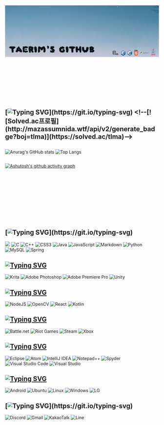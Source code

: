 ![Thumbnail](https://github.com/dodotlm/dodotlm/blob/main/sd.JPG?raw=true)
<br><br><br><br><br><br><br><br><br>
## [![Typing SVG](https://readme-typing-svg.demolab.com?font=Single+Day&size=40&pause=1000&color=350662&random=false&width=435&lines=As+for+me...)](https://git.io/typing-svg) <!--[![Solved.ac프로필](http://mazassumnida.wtf/api/v2/generate_badge?boj=tlma)](https://solved.ac/tlma)-->
##
 ![Anurag's GitHub stats](https://github-readme-stats.vercel.app/api?username=dodotlm&theme=tokyonight&show_icons=true&size=50%) ![Top Langs](https://github-readme-stats.vercel.app/api/top-langs/?username=dodotlm&langs_count=6&theme=tokyonight)

## <!--요 "##"가 구분선이다.-->

##

[![Ashutosh's github activity graph](https://github-readme-activity-graph.vercel.app/graph?username=dodotlm&bg_color=0B0B3B&color=2E9AFE&line=2E9AFE&point=FFFFFF&area=true&hide_border=true)](https://github.com/ashutosh00710/github-readme-activity-graph)

<br><br><br><br><br><br><br><br><br>
## [![Typing SVG](https://readme-typing-svg.demolab.com?font=Single+Day&size=40&pause=1000&color=350662&random=false&width=435&lines=What+are+you+studying...?)](https://git.io/typing-svg)
<img src="https://img.shields.io/badge/HTML5-E34F26?style=for-the-badge&logo=HTML5&logoColor=white"> ![C](https://img.shields.io/badge/c-%2300599C.svg?style=for-the-badge&logo=c&logoColor=white) ![C++](https://img.shields.io/badge/c++-%2300599C.svg?style=for-the-badge&logo=c%2B%2B&logoColor=white) ![CSS3](https://img.shields.io/badge/css3-%231572B6.svg?style=for-the-badge&logo=css3&logoColor=white) ![Java](https://img.shields.io/badge/java-%23ED8B00.svg?style=for-the-badge&logo=openjdk&logoColor=white) ![JavaScript](https://img.shields.io/badge/javascript-%23323330.svg?style=for-the-badge&logo=javascript&logoColor=%23F7DF1E) ![Markdown](https://img.shields.io/badge/markdown-%23000000.svg?style=for-the-badge&logo=markdown&logoColor=white) ![Python](https://img.shields.io/badge/python-3670A0?style=for-the-badge&logo=python&logoColor=ffdd54)  ![MySQL](https://img.shields.io/badge/mysql-4479A1.svg?style=for-the-badge&logo=mysql&logoColor=white) ![Spring](https://img.shields.io/badge/spring-%236DB33F.svg?style=for-the-badge&logo=spring&logoColor=white) 


## [![Typing SVG](https://readme-typing-svg.demolab.com?font=Single+Day&size=35&pause=1000&color=350662&random=false&width=435&lines=가지고+노는+장난감들)](https://git.io/typing-svg)
![Krita](https://img.shields.io/badge/Krita-203759?style=for-the-badge&logo=krita&logoColor=EEF37B) 
![Adobe Photoshop](https://img.shields.io/badge/adobe%20photoshop-%2331A8FF.svg?style=for-the-badge&logo=adobe%20photoshop&logoColor=white) 
![Adobe Premiere Pro](https://img.shields.io/badge/Adobe%20Premiere%20Pro-9999FF.svg?style=for-the-badge&logo=Adobe%20Premiere%20Pro&logoColor=white) 
![Unity](https://img.shields.io/badge/unity-%23000000.svg?style=for-the-badge&logo=unity&logoColor=white) 

## [![Typing SVG](https://readme-typing-svg.demolab.com?font=Single+Day&size=35&pause=1000&color=350662&random=false&width=435&lines=배우고+싶은+거)](https://git.io/typing-svg)
![NodeJS](https://img.shields.io/badge/node.js-6DA55F?style=for-the-badge&logo=node.js&logoColor=white) 
![OpenCV](https://img.shields.io/badge/opencv-%23white.svg?style=for-the-badge&logo=opencv&logoColor=white) 
![React](https://img.shields.io/badge/react-%2320232a.svg?style=for-the-badge&logo=react&logoColor=%2361DAFB) 
![Kotlin](https://img.shields.io/badge/kotlin-%237F52FF.svg?style=for-the-badge&logo=kotlin&logoColor=white) 

## [![Typing SVG](https://readme-typing-svg.demolab.com?font=Single+Day&size=35&pause=1000&color=350662&random=false&width=435&lines=게임은+노는게+아닙니다)](https://git.io/typing-svg)
![Battle.net](https://img.shields.io/badge/battle.net-%2300AEFF.svg?style=for-the-badge&logo=battle.net&logoColor=white) 
![Riot Games](https://img.shields.io/badge/riotgames-D32936.svg?style=for-the-badge&logo=riotgames&logoColor=white) 
![Steam](https://img.shields.io/badge/steam-%23000000.svg?style=for-the-badge&logo=steam&logoColor=white) 
![Xbox](https://img.shields.io/badge/xbox-%23107C10.svg?style=for-the-badge&logo=xbox&logoColor=white)

## [![Typing SVG](https://readme-typing-svg.demolab.com?font=Single+Day&size=35&pause=1000&color=350662&random=false&width=435&lines=코딩을+할+땐+이게+있어야+하죠)](https://git.io/typing-svg)
![Eclipse](https://img.shields.io/badge/Eclipse-FE7A16.svg?style=for-the-badge&logo=Eclipse&logoColor=white) 
![Atom](https://img.shields.io/badge/Atom-%2366595C.svg?style=for-the-badge&logo=atom&logoColor=white) 
![IntelliJ IDEA](https://img.shields.io/badge/IntelliJIDEA-000000.svg?style=for-the-badge&logo=intellij-idea&logoColor=white) 
![Notepad++](https://img.shields.io/badge/Notepad++-90E59A.svg?style=for-the-badge&logo=notepad%2b%2b&logoColor=black) 
![Spyder](https://img.shields.io/badge/Spyder-838485?style=for-the-badge&logo=spyder%20ide&logoColor=maroon) 
![Visual Studio Code](https://img.shields.io/badge/Visual%20Studio%20Code-0078d7.svg?style=for-the-badge&logo=visual-studio-code&logoColor=white) 
![Visual Studio](https://img.shields.io/badge/Visual%20Studio-5C2D91.svg?style=for-the-badge&logo=visual-studio&logoColor=white)

## [![Typing SVG](https://readme-typing-svg.demolab.com?font=Single+Day&size=35&pause=1000&color=350662&random=false&width=435&lines=이것들+위에서+놀고+있죠)](https://git.io/typing-svg)
![Android](https://img.shields.io/badge/Android-3DDC84?style=for-the-badge&logo=android&logoColor=white) 
![Ubuntu](https://img.shields.io/badge/Ubuntu-E95420?style=for-the-badge&logo=ubuntu&logoColor=white) 
![Linux](https://img.shields.io/badge/Linux-FCC624?style=for-the-badge&logo=linux&logoColor=black) 
![Windows](https://img.shields.io/badge/Windows-0078D6?style=for-the-badge&logo=windows&logoColor=white) 
![LG](https://img.shields.io/badge/lg-a50034.svg?style=for-the-badge&logo=lg&logoColor=white)

## [![Typing SVG](https://readme-typing-svg.demolab.com?font=Single+Day&size=35&pause=1000&color=350662&random=false&width=435&lines=say+using...)](https://git.io/typing-svg)
![Discord](https://img.shields.io/badge/Discord-%235865F2.svg?style=for-the-badge&logo=discord&logoColor=white) 
![Gmail](https://img.shields.io/badge/Gmail-D14836?style=for-the-badge&logo=gmail&logoColor=white) 
![KakaoTalk](https://img.shields.io/badge/kakaotalk-ffcd00.svg?style=for-the-badge&logo=kakaotalk&logoColor=000000) 
![Line](https://img.shields.io/badge/Line-00C300?style=for-the-badge&logo=line&logoColor=white)
<!--https://github.com/Ileriayo/markdown-badges 여기서 뱃지 긁어모으면 된다.-->




          
<!--이미지는 이런식으로 집어넣으면 된다.
<center> 
  <img
    src="https://images.unsplash.com/photo-1556379092-dca659792591?w=500&auto=format&fit=crop&q=60&ixlib=rb-4.0.3&ixid=M3wxMjA3fDB8MHxleHBsb3JlLWZlZWR8MXx8fGVufDB8fHx8fA%3D%3D"
    width=100%
    height=100%
  />
</center>
-->

<!--
**dodotlm/dodotlm** is a ✨ _special_ ✨ repository because its `README.md` (this file) appears on your GitHub profile.

Here are some ideas to get you started:

- 🔭 I’m currently working on ...
- 🌱 I’m currently learning ...
- 👯 I’m looking to collaborate on ...
- 🤔 I’m looking for help with ...
- 💬 Ask me about ...
- 📫 How to reach me: ...
- 😄 Pronouns: ...
- ⚡ Fun fact: ...
-->
